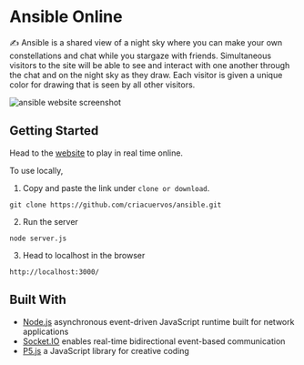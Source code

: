 # Ansible Online

✍️ Ansible is a shared view of a night sky where you can make your own constellations and chat while you stargaze with friends.
Simultaneous visitors to the site will be able to see and interact with one another through the chat and on the night sky as they draw.
Each visitor is given a unique color for drawing that is seen by all other visitors.

![ansible website screenshot](https://i.imgur.com/hjozDer.png)

## Getting Started

Head to the [website](https://ansible-web.herokuapp.com/) to play in real time online.

To use locally, 

1. Copy and paste the link under `clone or download`.

```
git clone https://github.com/criacuervos/ansible.git
```

2. Run the server 

```
node server.js
```

3. Head to localhost in the browser

```
http://localhost:3000/
```

## Built With

* [Node.js](https://nodejs.org/en/about/) asynchronous event-driven JavaScript runtime built for network applications
* [Socket.IO](https://socket.io/) enables real-time bidirectional event-based communication
* [P5.js](https://p5js.org/libraries/) a JavaScript library for creative coding

